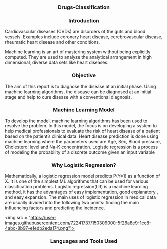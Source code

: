<p align="center">
  <h3 align="center">Drugs-Classification</h3>
  
<p align="left">
  <h3 align="center">Introduction</h3>
<p>Cardiovascular diseases (CVDs) are disorders of the guts and blood vessels. 
Examples include coronary heart disease, cerebrovascular disease, rheumatic 
heart disease and other conditions.
 </p>
 <p>Machine learning is an art of mastering system without being explicitly computed. 
They are used to analyze the analytical arrangement in high dimensional, diverse 
data sets like heart diseases. </p>
<p align="left">
  <h3 align="center" color = "red">Objective</h3>
  <p>The aim of this report is to diagnose the 
disease at an initial phase. Using machine learning algorithms, the disease can be diagnosed at an initial stage and help to cure disease with a conventional diagnosis.
</p>
 <h3 align="center" color = "red">Machine Learning Model</h3>
 <p>To develop the model, machine learning algorithms has been used to resolve the 
problem. In this model, the focus is on developing a system to help medical 
professionals to evaluate the risk of heart disease of a patient based on the patient’s 
clinical data. Heart disease prediction is done using machine learning where the 
parameters used are Age, Sex, Blood pressure, Cholesterol level and Na-K 
concentration. Logistic regression is a process of modeling the probability of a 
discrete outcome given an input variable</p>
<h3 align="center" color = "red">Why Logistic Regression?</h3>
<p>Mathematically, a logistic regression model predicts P(Y=1) as a function of X. It is 
one of the simplest ML algorithms that can be used for various classification
problems. Logistic regression(LR) is a machine learning method, it has the 
advantages of easy implementation, good explanatory , and easy expansion. The 
main uses of logistic regression in medical data are usually divided into the 
following two points: finding the main influencing factors and predicting the 
incidence.
  </p>
  
 <img src = "https://user-images.githubusercontent.com/72241737/150309000-5f26a8e9-1cc8-4abc-8b97-e1edb2eda174.png")>
<p align="left">
  <h3 align="center">Languages and  Tools Used</h3>

